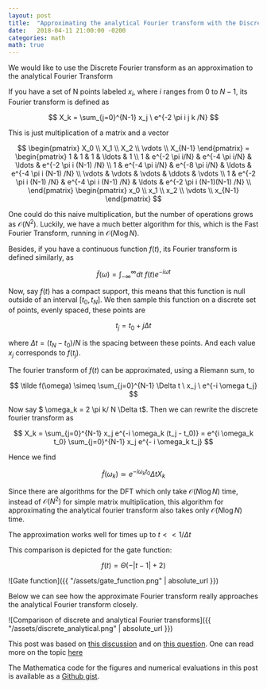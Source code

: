 ```yaml
---
layout: post
title:  "Approximating the analytical Fourier transform with the Discrete Fourier transform"
date:   2018-04-11 21:00:00 -0200
categories: math
math: true
---
```


We would like to use the Discrete Fourier transform as an approximation
to the analytical Fourier Transform

If you have a set of N points labeled $x_i$, where $i$ ranges from
0 to $N-1$,
its Fourier transform is defined as

$$    X_k = \sum_{j=0}^{N-1} x_j \ e^{-2 \pi i j k /N} $$

This is just multiplication of a matrix and a vector

$$    \begin{pmatrix}
    X_0 \\ X_1 \\ X_2 \\ \vdots \\ X_{N-1}
    \end{pmatrix}
    =
    \begin{pmatrix}
    1 & 1 & 1 & \ldots & 1 \\
    1 & e^{-2 \pi i/N} & e^{-4 \pi i/N} & \ldots & e^{-2 \pi i (N-1) /N} \\
    1 & e^{-4 \pi i/N} & e^{-8 \pi i/N} & \ldots & e^{-4 \pi i (N-1) /N} \\
    \vdots & \vdots & \vdots & \ddots & \vdots \\
    1 & e^{-2 \pi i (N-1) /N} & e^{-4 \pi i (N-1) /N} & \ldots & e^{-2 \pi i (N-1)(N-1) /N} \\
    \end{pmatrix}
    \begin{pmatrix}
    x_0 \\ x_1 \\ x_2 \\ \vdots \\ x_{N-1}
    \end{pmatrix}
$$

One could do this naive multiplication, but the number of operations grows as $\mathcal{O}(N^2)$.
Luckily, we have a much better algorithm for this, which is the Fast Fourier Transform,
running in $\mathcal{O}(N \log N)$.

Besides, if you have a continuous function $f(t)$, its Fourier transform is defined
similarly, as

$$
    \tilde f(\omega) = \int_{-\infty}^{\infty} dt \ f(t) e^{- i \omega t}
$$

Now, say $f(t)$ has a compact support,
this means that this function is null outside of an interval $[t_0,t_N]$.
We then sample this function on a discrete set of points, evenly spaced,
these points are

$$
    t_j = t_0 + j \Delta t
$$

where $\Delta t = (t_N - t_0)/N$ is the spacing between these points.
And each value $x_j$ corresponds to $f(t_j)$.

The fourier transform of $f(t)$ can be approximated, using a Riemann sum,
to

$$
    \tilde f(\omega) \simeq \sum_{j=0}^{N-1} \Delta t \ x_j \ e^{-i \omega t_j}
$$

Now say
$ \omega_k = 2 \pi k/ N \Delta t$.
Then we can rewrite the discrete fourier transform as

$$
    X_k = \sum_{j=0}^{N-1} x_j e^{-i \omega_k (t_j - t_0)} = e^{i \omega_k t_0} \sum_{j=0}^{N-1} x_j e^{- i \omega_k t_j}
$$

Hence we find

$$
    \tilde f(\omega_k) \simeq e^{-i \omega_k t_0} \Delta t X_k
$$

Since there are algorithms for the DFT which only take $\mathcal{O}(N \log N)$ time, instead of $\mathcal{O}(N^2)$ for
simple matrix multiplication,
this algorithm for approximating the analytical fourier transform also takes
only $\mathcal{O}(N \log N)$ time.

The approximation works well for times up to $t << 1/\Delta t$

This comparison is depicted for the gate function:

$$ f(t) = \Theta(-|t - 1| + 2) $$

![Gate function]({{ "/assets/gate_function.png" | absolute_url }})

Below we can see how the approximate Fourier transform really approaches the
analytical Fourier transform closely.

![Comparison of discrete and analytical Fourier transforms]({{ "/assets/discrete_analytical.png" | absolute_url }})

This post was based on [this discussion][axelrod] and on [this question][math-se]. One can read more on the topic [here][upenn]

The Mathematica code for the figures and numerical evaluations
in this post is available as a [Github gist][gist].

[axelrod]: https://arxiv.org/abs/1508.01282
[math-se]: https://math.stackexchange.com/questions/388009/numerical-approximation-of-the-continuous-fourier-transform
[upenn]: https://www.math.upenn.edu/~cle/papers/fftvsft.pdf
[gist]: https://gist.github.com/gapolinario/4d3b7f64ad790e458c47837d0a3f5024